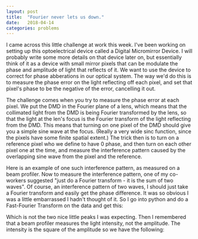 ```yaml
---
layout: post
title:  "Fourier never lets us down."
date:   2018-04-14
categories: problems
---
```


I came across this little challenge at work this week. I've been working on setting up this optoelectrical device called a Digital Micromirror Device. I will probably write some more details on that device later on, but essentially think of it as a device with small mirror pixels that can be modulate the phase and amplitude of light that reflects of it. We want to use the device to correct for phase abberations in our optical system. The way we'd do this is to measure the phase error on the light reflecting off each pixel, and set that pixel's phase to be the negative of the error, cancelling it out.

The challenge comes when you try to measure the phase error at each pixel. We put the DMD in the Fourier plane of a lens, which means that the collimated light from the DMD is being Fourier transformed by the lens, so that the light at the len's focus is the Fourier transform of the light reflecting from the DMD. This means that turning on one pixel of the DMD should give you a simple sine wave at the focus. (Really a very wide sinc function, since the pixels have some finite spatial extent.) The trick then is to turn on a reference pixel who we define to have 0 phase, and then turn on each other pixel one at the time, and measure the interference pattern caused by the overlapping sine wave from the pixel and the reference.

Here is an example of one such interference pattern, as measured on a beam profiler. Now to measure the interference pattern, one of my co-workers suggested "just do a Fourier transform - it is the sum of two waves". Of course, an interference pattern of two waves, I should just take a Fourier transform and easily get the phase difference. It was so obvious I was a little embarrassed I hadn't thought of it. So I go into python and do a Fast-Fourier Transform on the data and get this:

Which is not the two nice little peaks I was expecting. Then I remembered that a beam profiler measures the light intensity, not the amplitude. The intensity is the square of the amplitude so we have the following:
